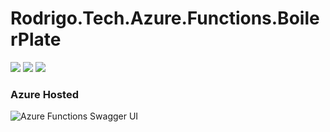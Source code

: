 # Rodrigo.Tech.Azure.Functions.BoilerPlate

![](https://camo.githubusercontent.com/390010645fbb336fe2f531ffbb1dacdae6fc2f00e9c16773f371da20352c8a16/68747470733a2f2f696d672e736869656c64732e696f2f6769746875622f6c6963656e73652f6368656e6a642f52656e6465722d43726f77642d4f662d416e696d617465642d43686172616374657273)
![](https://img.shields.io/badge/azure%20functions-v3-brightgreen) 
![](https://vsrm.dev.azure.com/rorroirg/_apis/public/Release/badge/9650e4e5-4a98-4371-8460-252782275fe3/1/1)

### Azure Hosted
![Azure Functions Swagger UI](https://rodrigotechazurefunctionsboilerplate.azurewebsites.net/api/swagger/ui)
